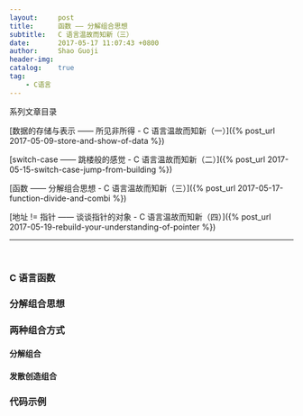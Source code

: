 ```yaml
---
layout:     post
title:      函数 —— 分解组合思想
subtitle:	C 语言温故而知新（三）
date:       2017-05-17 11:07:43 +0800
author:     Shao Guoji
header-img: 
catalog:    true
tag:
    - C语言
---
```


系列文章目录

[数据的存储与表示 —— 所见非所得 - C 语言温故而知新（一）]({% post_url 2017-05-09-store-and-show-of-data %})

[switch-case —— 跳楼般的感觉 - C 语言温故而知新（二）]({% post_url 2017-05-15-switch-case-jump-from-building %})

[函数 —— 分解组合思想 - C 语言温故而知新（三）]({% post_url 2017-05-17-function-divide-and-combi %})

[地址 != 指针 —— 谈谈指针的对象 - C 语言温故而知新（四）]({% post_url 2017-05-19-rebuild-your-understanding-of-pointer %})

---

<br/>

### C 语言函数

### 分解组合思想

### 两种组合方式

#### 分解组合

#### 发散创造组合

### 代码示例

